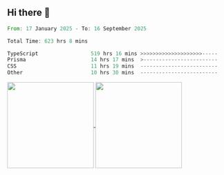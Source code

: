 ## Hi there 👋
<!--START_SECTION:waka-->

```rust
From: 17 January 2025 - To: 16 September 2025

Total Time: 623 hrs 8 mins

TypeScript                 519 hrs 16 mins >>>>>>>>>>>>>>>>>>>>-----   81.95 %
Prisma                     14 hrs 17 mins  >------------------------   02.26 %
CSS                        11 hrs 19 mins  -------------------------   01.79 %
Other                      10 hrs 30 mins  -------------------------   01.66 %
```

<!--END_SECTION:waka-->

<a href="https://github.com/anuraghazra/github-readme-stats">
  <img height=200 align="center" src="https://github-readme-stats.vercel.app/api/top-langs/?username=paulgeorge35&layout=donut&langs_count=5&theme=transparent" />
</a>
<a href="https://github.com/anuraghazra/convoychat">
  <img height=200 align="center" src="https://github-readme-stats.vercel.app/api?username=paulgeorge35&show_icons=true&show=prs_merged&theme=transparent&rank_icon=github" />
</a>
